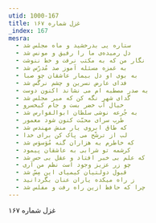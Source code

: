 ```yaml
---
utid: 1000-167
title: غزل شماره ۱۶۷
_index: 167
mesra:
  - ستاره یی بدرخشید و ماه مجلس شد
  - دل رمیده‌ی ما را رفیق و مونس شد
  - نگار من که به مکتب نرفت و خط ننوشت
  - به غمزه مسئله آموز صد مُدرّس شد
  - به بوی او دل بیمار عاشقان چو صبا
  - فدای عارض نسرین و چشم نرگس شد
  - به صدر مصطبه ام می نشاند اکنون دوست
  - گدای شهر نگه کن که میر مجلس شد
  - خیال آب خضر بست و جام کیخسرو
  - به جُرعه نوشی سلطان ابوالفوارس شد
  - طرب سرای محبّت کنون شود معمور
  - که طاق ابروی یار منش مهندس شد
  - لب از ترشّح می پاک کن برای خدا
  - که خاطرم به هزاران گنه مُوَسوَس شد
  - کرشمه تو شرابی به عاشقان پیمود
  - که علم بی خبر افتاد و عقل بی حس شد
  - چو زر عزیز وجود است نظم من آری
  - قبول دولتیان کیمیای این مِسّ شد
  - ز راه میکده یاران عنان بگردانید
  - چرا که حافظ ازین راه رفت و مفلس شد
---
```

غزل شماره ۱۶۷
